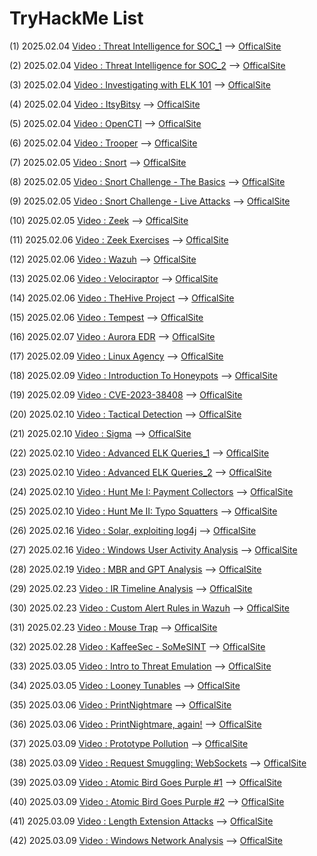 # TryHackMe List

(1) 2025.02.04 [Video : Threat Intelligence for SOC_1](https://www.bilibili.com/video/BV1rbNce6EW8/?spm_id_from=333.1387.upload.video_card.click&vd_source=aed2f374c732513d2e535afafb1fd2ec) --> [OfficalSite](https://tryhackme.com/room/threatintelligenceforsoc)

(2) 2025.02.04 [Video : Threat Intelligence for SOC_2](https://www.bilibili.com/video/BV1haNwetEhG/?spm_id_from=333.1387.upload.video_card.click&vd_source=aed2f374c732513d2e535afafb1fd2ec) --> [OfficalSite](https://tryhackme.com/room/threatintelligenceforsoc)

(3) 2025.02.04 [Video : Investigating with ELK 101](https://www.bilibili.com/video/BV1ktNce3Egr/?spm_id_from=333.1387.upload.video_card.click&vd_source=aed2f374c732513d2e535afafb1fd2ec) --> [OfficalSite](https://tryhackme.com/room/investigatingwithelk101)

(4) 2025.02.04 [Video : ItsyBitsy](https://www.bilibili.com/video/BV1vrNceaErT/?spm_id_from=333.1387.upload.video_card.click&vd_source=aed2f374c732513d2e535afafb1fd2ec) --> [OfficalSite](https://tryhackme.com/room/itsybitsy)

(5) 2025.02.04 [Video : OpenCTI](https://www.bilibili.com/video/BV1emNAeKEHP/?spm_id_from=333.1387.upload.video_card.click&vd_source=aed2f374c732513d2e535afafb1fd2ec) --> [OfficalSite](https://tryhackme.com/room/opencti)

(6) 2025.02.04 [Video : Trooper](https://www.bilibili.com/video/BV1u5NAefERo/?spm_id_from=333.1387.upload.video_card.click&vd_source=aed2f374c732513d2e535afafb1fd2ec) --> [OfficalSite](https://tryhackme.com/room/trooper)

(7) 2025.02.05 [Video : Snort](https://www.bilibili.com/video/BV1gfPkeMEg8/?spm_id_from=333.1387.upload.video_card.click&vd_source=aed2f374c732513d2e535afafb1fd2ec) --> [OfficalSite](https://tryhackme.com/room/snort)

(8) 2025.02.05 [Video : Snort Challenge - The Basics](https://www.bilibili.com/video/BV1jyPkemEWA/?spm_id_from=333.1387.upload.video_card.click&vd_source=aed2f374c732513d2e535afafb1fd2ec) --> [OfficalSite](https://tryhackme.com/room/snortchallenges1)

(9) 2025.02.05 [Video : Snort Challenge - Live Attacks](https://www.bilibili.com/video/BV1YRPyeUEfw/?spm_id_from=333.1387.upload.video_card.click&vd_source=aed2f374c732513d2e535afafb1fd2ec) --> [OfficalSite](https://tryhackme.com/room/snortchallenges2)

(10) 2025.02.05 [Video : Zeek](https://www.bilibili.com/video/BV1eGPye7Ez1/?spm_id_from=333.1387.upload.video_card.click&vd_source=aed2f374c732513d2e535afafb1fd2ec) --> [OfficalSite](https://tryhackme.com/room/zeekbro)

(11) 2025.02.06 [Video : Zeek Exercises](https://www.bilibili.com/video/BV1LQNEeUEmL/?spm_id_from=333.1387.upload.video_card.click&vd_source=aed2f374c732513d2e535afafb1fd2ec) --> [OfficalSite](https://tryhackme.com/room/zeekbroexercises)

(12) 2025.02.06 [Video : Wazuh](https://www.bilibili.com/video/BV1ttNEeNEpW/?spm_id_from=333.1387.upload.video_card.click&vd_source=aed2f374c732513d2e535afafb1fd2ec) --> [OfficalSite](https://tryhackme.com/room/wazuhct)

(13) 2025.02.06 [Video : Velociraptor](https://www.bilibili.com/video/BV1RbN7eyEZv/?spm_id_from=333.1387.upload.video_card.click&vd_source=aed2f374c732513d2e535afafb1fd2ec) --> [OfficalSite](https://tryhackme.com/room/velociraptorhp)

(14) 2025.02.06 [Video : TheHive Project](https://www.bilibili.com/video/BV1ZbNJepEmx/?spm_id_from=333.1387.upload.video_card.click&vd_source=aed2f374c732513d2e535afafb1fd2ec) --> [OfficalSite](https://tryhackme.com/room/thehiveproject)

(15) 2025.02.06 [Video : Tempest](https://www.bilibili.com/video/BV1BVNpecEuA/?spm_id_from=333.1387.upload.video_card.click&vd_source=aed2f374c732513d2e535afafb1fd2ec) --> [OfficalSite](https://tryhackme.com/room/tempestincident)

(16) 2025.02.07 [Video : Aurora EDR](https://www.bilibili.com/video/BV1Q5NNeiEB4/?spm_id_from=333.1387.homepage.video_card.click&vd_source=aed2f374c732513d2e535afafb1fd2ec) --> [OfficalSite](https://tryhackme.com/room/auroraedr)

(17) 2025.02.09 [Video : Linux Agency](https://www.bilibili.com/video/BV1LCN2eZEPw/?spm_id_from=333.1387.upload.video_card.click&vd_source=aed2f374c732513d2e535afafb1fd2ec) --> [OfficalSite](https://tryhackme.com/room/linuxagency)

(18) 2025.02.09 [Video : Introduction To Honeypots](https://www.bilibili.com/video/BV1DLNUeRE4Y/?spm_id_from=333.1387.homepage.video_card.click&vd_source=aed2f374c732513d2e535afafb1fd2ec) --> [OfficalSite](https://tryhackme.com/room/introductiontohoneypots)

(19) 2025.02.09 [Video : CVE-2023-38408](https://www.bilibili.com/video/BV1HXNmerER4/?spm_id_from=333.1387.collection.video_card.click&vd_source=aed2f374c732513d2e535afafb1fd2ec) --> [OfficalSite](https://tryhackme.com/room/cve202338408)

(20) 2025.02.10 [Video : Tactical Detection](https://www.bilibili.com/video/BV129N9ePEzp/?spm_id_from=333.1387.homepage.video_card.click&vd_source=aed2f374c732513d2e535afafb1fd2ec) --> [OfficalSite](https://tryhackme.com/room/tacticaldetection)

(21) 2025.02.10 [Video : Sigma](https://www.bilibili.com/video/BV1fbN9enEp7/?spm_id_from=333.1387.upload.video_card.click&vd_source=aed2f374c732513d2e535afafb1fd2ec) --> [OfficalSite](https://tryhackme.com/room/sigma)

(22) 2025.02.10 [Video : Advanced ELK Queries_1](https://www.bilibili.com/video/BV1mdNde6Ex9/?spm_id_from=333.1387.homepage.video_card.click&vd_source=aed2f374c732513d2e535afafb1fd2ec) --> [OfficalSite](https://tryhackme.com/room/advancedelkqueries)

(23) 2025.02.10 [Video : Advanced ELK Queries_2](https://www.bilibili.com/video/BV1TdNderEDg/?spm_id_from=333.1387.homepage.video_card.click&vd_source=aed2f374c732513d2e535afafb1fd2ec) --> [OfficalSite](https://tryhackme.com/room/advancedelkqueries)

(24) 2025.02.10 [Video : Hunt Me I: Payment Collectors](https://www.bilibili.com/video/BV1JUNRe4Efg/?spm_id_from=333.1387.upload.video_card.click&vd_source=aed2f374c732513d2e535afafb1fd2ec) --> [OfficalSite](https://tryhackme.com/room/paymentcollectors)

(25) 2025.02.10 [Video : Hunt Me II: Typo Squatters](https://www.bilibili.com/video/BV1baNReMEKt/?spm_id_from=333.1387.upload.video_card.click&vd_source=aed2f374c732513d2e535afafb1fd2ec) --> [OfficalSite](https://tryhackme.com/room/typosquatters)

(26) 2025.02.16 [Video : Solar, exploiting log4j](https://www.bilibili.com/video/BV16VAGeYEx8/?spm_id_from=333.1387.collection.video_card.click&vd_source=aed2f374c732513d2e535afafb1fd2ec) --> [OfficalSite](https://tryhackme.com/room/solar)

(27) 2025.02.16 [Video : Windows User Activity Analysis](https://www.bilibili.com/video/BV1bjAVenEZT/?spm_id_from=333.1387.0.0&vd_source=aed2f374c732513d2e535afafb1fd2ec) --> [OfficalSite](https://tryhackme.com/room/windowsuseractivity)

(28) 2025.02.19 [Video : MBR and GPT Analysis](https://www.bilibili.com/video/BV1paAieBEuK/?spm_id_from=333.1387.0.0&vd_source=aed2f374c732513d2e535afafb1fd2ec) --> [OfficalSite](https://tryhackme.com/room/mbrandgptanalysis)

(29) 2025.02.23 [Video : IR Timeline Analysis](https://www.bilibili.com/video/BV1KxAmeGEuL/?spm_id_from=333.1387.collection.video_card.click&vd_source=aed2f374c732513d2e535afafb1fd2ec) --> [OfficalSite](https://tryhackme.com/room/dfirtimelineanalysis)

(30) 2025.02.23 [Video : Custom Alert Rules in Wazuh](https://www.bilibili.com/video/BV1JZA2ehEab/?spm_id_from=333.1387.upload.video_card.click&vd_source=aed2f374c732513d2e535afafb1fd2ec) --> [OfficalSite](https://tryhackme.com/room/customalertrulesinwazuh)

(31) 2025.02.23 [Video : Mouse Trap](https://www.bilibili.com/video/BV1yTA2evEjN/?spm_id_from=333.1387.homepage.video_card.click&vd_source=aed2f374c732513d2e535afafb1fd2ec) --> [OfficalSite](https://tryhackme.com/room/mousetrap)

(32) 2025.02.28 [Video : KaffeeSec - SoMeSINT](https://www.bilibili.com/video/BV1kU9uYzEqZ/?spm_id_from=333.1387.collection.video_card.click&vd_source=aed2f374c732513d2e535afafb1fd2ec) --> [OfficalSite](https://tryhackme.com/room/somesint)

(33) 2025.03.05 [Video : Intro to Threat Emulation](https://www.bilibili.com/video/BV1qx9sY6EQa/?spm_id_from=333.1387.collection.video_card.click&vd_source=aed2f374c732513d2e535afafb1fd2ec) --> [OfficalSite](https://tryhackme.com/room/threatemulationintro)

(34) 2025.03.05 [Video : Looney Tunables](https://www.bilibili.com/video/BV1Dr9sY8EhJ/?spm_id_from=333.1387.homepage.video_card.click&vd_source=aed2f374c732513d2e535afafb1fd2ec) --> [OfficalSite](https://tryhackme.com/room/looneytunes)

(35) 2025.03.06 [Video : PrintNightmare](https://www.bilibili.com/video/BV1gbRwYPErw/?spm_id_from=333.1387.homepage.video_card.click&vd_source=aed2f374c732513d2e535afafb1fd2ec) --> [OfficalSite](https://tryhackme.com/room/printnightmarehpzqlp8)

(36) 2025.03.06 [Video : PrintNightmare, again!](https://www.bilibili.com/video/BV1HMRPYxE1X/?spm_id_from=333.1387.collection.video_card.click&vd_source=aed2f374c732513d2e535afafb1fd2ec) --> [OfficalSite](https://tryhackme.com/room/printnightmarec2bn7l)

(37) 2025.03.09 [Video : Prototype Pollution](https://www.bilibili.com/video/BV18YR4YqEQq/?spm_id_from=333.1387.homepage.video_card.click&vd_source=aed2f374c732513d2e535afafb1fd2ec) --> [OfficalSite](https://tryhackme.com/room/prototypepollution)

(38) 2025.03.09 [Video : Request Smuggling: WebSockets](https://www.bilibili.com/video/BV1y1R4YbEww/?spm_id_from=333.1387.homepage.video_card.click&vd_source=aed2f374c732513d2e535afafb1fd2ec) --> [OfficalSite](https://tryhackme.com/room/wsrequestsmuggling)

(39) 2025.03.09 [Video : Atomic Bird Goes Purple #1](https://www.bilibili.com/video/BV1uER8YyES6/?spm_id_from=333.1387.homepage.video_card.click&vd_source=aed2f374c732513d2e535afafb1fd2ec) --> [OfficalSite](https://tryhackme.com/room/atomicbirdone)

(40) 2025.03.09 [Video : Atomic Bird Goes Purple #2](https://www.bilibili.com/video/BV17AR8YREez/?spm_id_from=333.1387.homepage.video_card.click&vd_source=aed2f374c732513d2e535afafb1fd2ec) --> [OfficalSite](https://tryhackme.com/room/atomicbirdtwo)

(41) 2025.03.09 [Video : Length Extension Attacks](https://www.bilibili.com/video/BV13LR8Y2EQb/?spm_id_from=333.1387.homepage.video_card.click&vd_source=aed2f374c732513d2e535afafb1fd2ec) --> [OfficalSite](https://tryhackme.com/room/lengthextensionattacks)

(42) 2025.03.09 [Video : Windows Network Analysis](https://www.bilibili.com/video/BV1JARaYYEvK/?spm_id_from=333.1387.homepage.video_card.click&vd_source=aed2f374c732513d2e535afafb1fd2ec) --> [OfficalSite](https://tryhackme.com/room/windowsnetworkanalysis)
